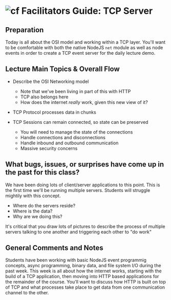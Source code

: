 ![cf](http://i.imgur.com/7v5ASc8.png) Facilitators Guide: TCP Server
=========================================================================

## Preparation
Today is all about the OSI model and working within a TCP layer.  You'll want to be comfortable with both the native NodeJS `net` module as well as node events in order to create a TCP event server for the daily lecture demo.  
 
## Lecture Main Topics & Overall Flow
  
* Describe the OSI Networking model
  * Note that we've been living in part of this with HTTP
  * TCP also belongs here
  * How does the internet *really* work, given this new view of it?

* TCP Protocol processes data in chunks
* TCP Sessions can remain connected, so state can be preserved
  * You will need to manage the state of the connections
  * Handle connections and disconnections
  * Handle inbound and outbound communication
  * Massive security concerns

## What bugs, issues, or surprises have come up in the past for this class?

We have been doing lots of client/server applications to this point. This is the first time we'll be running multiple servers. Students will struggle mightily with this concept.

* Where do the servers reside?
* Where is the data?
* Why are we doing this?

It's critical that you draw lots of pictures to describe the process of multiple servers talking to one another and triggering each other to "do work"

## General Comments and Notes
Students have been working with basic NodeJS event programmig concepts, async programming, binary data, and file system I/O during the past week.  This week is all about how the internet works, starting with the build of a TCP application, then moving into HTTP based applications for the remainder of the course.  You'll want to discuss how HTTP is built on top of TCP and what processes take place to get data from one communication channel to the other.
